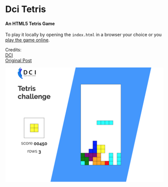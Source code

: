 Dci Tetris
=================

#### An HTML5 Tetris Game

To play it locally by opening the `index.html` in a browser your choice or you
[play the game online](https://digitalcareerinstitute.github.io/dci-tetris/).

Credits:
<br/>[DCI](https://digitalcareerinstitute.org/)
<br/>[Original Post](https://codeincomplete.com/posts/javascript-tetris/)

![screenshot](./screenshot.png)
